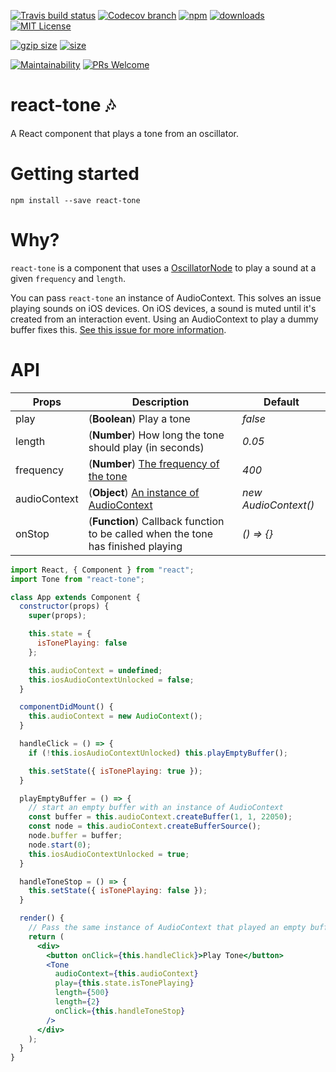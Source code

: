 [![Travis build status][travis-badge]][travis-build]
[![Codecov branch][codecov-badge]][codecov]
[![npm][npm-badge]][npm-version]
[![downloads][downloads-badge]][npmcharts]
[![MIT License][license-badge]][license]

[![gzip size][gzip-badge]][unpkg]
[![size][size-badge]][unpkg]

[![Maintainability][code-climate-badge]][code-climate]
[![PRs Welcome][pull-request-badge]](http://makeapullrequest.com)

# react-tone 🎶
A React component that plays a tone from an oscillator.

# Getting started
```
npm install --save react-tone
```

# Why?
`react-tone` is a component that uses a [OscillatorNode](https://developer.mozilla.org/en-US/docs/Web/API/OscillatorNode) to play a sound at a given `frequency` and `length`.

You can pass `react-tone` an instance of AudioContext. This solves an issue playing sounds on iOS devices. On iOS devices, a sound is muted until it's created from an interaction event. Using an AudioContext to play a dummy buffer fixes this. [See this issue for more information](https://github.com/cwilso/metronome/issues/14).

# API

| Props | Description | Default |
| ----- | ----------- | ------- |
| play  | (**Boolean**) Play a tone | *false* |
| length | (**Number**) How long the tone should play (in seconds) | *0.05* |
| frequency | (**Number**) [The frequency of the tone](https://developer.mozilla.org/en-US/docs/Web/API/OscillatorNode/frequency) | *400* |
| audioContext | (**Object**) [An instance of AudioContext](https://developer.mozilla.org/en-US/docs/Web/API/AudioContext) | *new AudioContext()* |
| onStop | (**Function**) Callback function to be called when the tone has finished playing | *() => {}* |

```jsx
import React, { Component } from "react";
import Tone from "react-tone";

class App extends Component {
  constructor(props) {
    super(props);

    this.state = {
      isTonePlaying: false
    };

    this.audioContext = undefined;
    this.iosAudioContextUnlocked = false;
  }

  componentDidMount() {
    this.audioContext = new AudioContext();
  }

  handleClick = () => {
    if (!this.iosAudioContextUnlocked) this.playEmptyBuffer();

    this.setState({ isTonePlaying: true });
  }

  playEmptyBuffer = () => {
    // start an empty buffer with an instance of AudioContext
    const buffer = this.audioContext.createBuffer(1, 1, 22050);
    const node = this.audioContext.createBufferSource();
    node.buffer = buffer;
    node.start(0);
    this.iosAudioContextUnlocked = true;
  }

  handleToneStop = () => {
    this.setState({ isTonePlaying: false });
  }

  render() {
    // Pass the same instance of AudioContext that played an empty buffer to <Tone />
    return (
      <div>
        <button onClick={this.handleClick}>Play Tone</button>
        <Tone
          audioContext={this.audioContext}
          play={this.state.isTonePlaying}
          length={500}
          length={2}
          onClick={this.handleToneStop}
        />
      </div>
    );
  }
}
```

[codecov]: https://codecov.io/gh/newyork-anthonyng/react-tone
[codecov-badge]: https://img.shields.io/codecov/c/github/newyork-anthonyng/react-tone/master.svg
[code-climate]: https://codeclimate.com/github/newyork-anthonyng/react-tone/maintainability
[code-climate-badge]: https://api.codeclimate.com/v1/badges/faefec967ef40a030c3e/maintainability
[downloads-badge]: https://img.shields.io/npm/dm/react-tone.svg?style=flat-square
[license]: https://github.com/newyork-anthonyng/react-tone/blob/master/LICENSE
[license-badge]: https://img.shields.io/npm/l/react-tone.svg?style=flat-square
[npmcharts]: https://npmcharts.com/compare/react-tone
[npm-version]:https://www.npmjs.com/package/react-tone
[npm-badge]: https://img.shields.io/npm/v/react-tone.svg?style=flat-square
[pull-request-badge]: https://img.shields.io/badge/PRs-welcome-brightgreen.svg?style=flat-square
[travis-badge]: https://travis-ci.org/newyork-anthonyng/react-tone.svg?branch=master
[travis-build]: https://travis-ci.org/newyork-anthonyng/react-tone
[gzip-badge]: http://img.badgesize.io/https://unpkg.com/react-tone?compression=gzip&label=gzip%20size&style=flat-square
[size-badge]: http://img.badgesize.io/https://unpkg.com/react-tone?label=size&style=flat-square
[unpkg]: https://unpkg.com/react-tone
